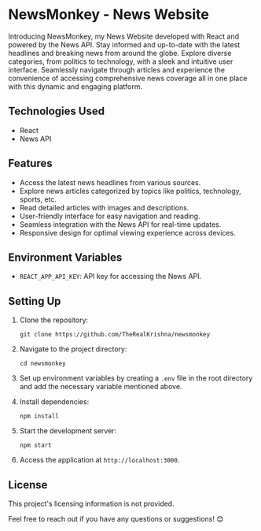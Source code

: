 <h1>NewsMonkey - News Website</h1>
<p>Introducing NewsMonkey, my News Website developed with React and powered by the News API. Stay informed and
  up-to-date with the latest headlines and breaking news from around the globe. Explore diverse categories, from
  politics to technology, with a sleek and intuitive user interface. Seamlessly navigate through articles and experience
  the convenience of accessing comprehensive news coverage all in one place with this dynamic and engaging platform.</p>
<h2>Technologies Used</h2>
<ul>
  <li>React</li>
  <li>News API</li>
</ul>
<h2>Features</h2>
<ul>
  <li>Access the latest news headlines from various sources.</li>
  <li>Explore news articles categorized by topics like politics, technology, sports, etc.</li>
  <li>Read detailed articles with images and descriptions.</li>
  <li>User-friendly interface for easy navigation and reading.</li>
  <li>Seamless integration with the News API for real-time updates.</li>
  <li>Responsive design for optimal viewing experience across devices.</li>
</ul>
<h2>Environment Variables</h2>
<ul>
  <li><code>REACT_APP_API_KEY</code>: API key for accessing the News API.</li>
</ul>
<h2>Setting Up</h2>
<ol>
  <li>
    <p>Clone the repository:</p>
    <pre><div class="dark bg-gray-950 rounded-md"><div class="flex items-center relative text-token-text-secondary bg-token-main-surface-secondary px-4 py-2 text-xs font-sans justify-between rounded-t-md"></div><div class="p-4 overflow-y-auto"><code class="!whitespace-pre hljs language-bash">git <span class="hljs-built_in">clone</span> https://github.com/TheRealKrishna/newsmonkey
</code></div></div></pre>
  </li>
  <li>
    <p>Navigate to the project directory:</p>
    <pre><div class="dark bg-gray-950 rounded-md"><div class="flex items-center relative text-token-text-secondary bg-token-main-surface-secondary px-4 py-2 text-xs font-sans justify-between rounded-t-md"></div><div class="p-4 overflow-y-auto"><code class="!whitespace-pre hljs language-bash"><span class="hljs-built_in">cd</span> newsmonkey
</code></div></div></pre>
  </li>
  <li>
    <p>Set up environment variables by creating a <code>.env</code> file in the root directory and add the necessary
      variable mentioned above.</p>
  </li>
  <li>
    <p>Install dependencies:</p>
    <pre><div class="dark bg-gray-950 rounded-md"><div class="flex items-center relative text-token-text-secondary bg-token-main-surface-secondary px-4 py-2 text-xs font-sans justify-between rounded-t-md"></div><div class="p-4 overflow-y-auto"><code class="!whitespace-pre hljs">npm install
</code></div></div></pre>
  </li>
  <li>
    <p>Start the development server:</p>
    <pre><div class="dark bg-gray-950 rounded-md"><div class="flex items-center relative text-token-text-secondary bg-token-main-surface-secondary px-4 py-2 text-xs font-sans justify-between rounded-t-md"></div><div class="p-4 overflow-y-auto"><code class="!whitespace-pre hljs language-sql">npm <span class="hljs-keyword">start</span>
</code></div></div></pre>
  </li>
  <li>
    <p>Access the application at <code>http://localhost:3000</code>.</p>
  </li>
</ol>
<h2>License</h2>
<p>This project's licensing information is not provided.</p>
<p>Feel free to reach out if you have any questions or suggestions! 😊</p>